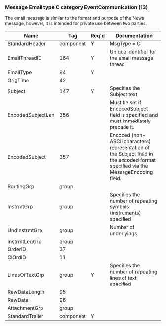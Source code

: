 ### Message Email type C category EventCommunication (13)

The email message is similar to the format and purpose of the News message, however, it is intended for private use between two parties.

| Name              | Tag       | Req'd | Documentation                                                                                                                     |
|-------------------|-----------|----------|-------------------------------------------------------------------------------------------------------------------------------|
| StandardHeader    | component |   Y   | MsgType = C                                                                                                                       |
| EmailThreadID     | 164       |   Y   | Unique identifier for the email message thread                                                                                    |
| EmailType         | 94        |   Y   |                                                                                                                                |
| OrigTime          | 42        |       |                                                                                                                                |
| Subject           | 147       |   Y   | Specifies the Subject text                                                                                                        |
| EncodedSubjectLen | 356       |       | Must be set if EncodedSubject field is specified and must immediately precede it.                                                 |
| EncodedSubject    | 357       |       | Encoded (non-ASCII characters) representation of the Subject field in the encoded format specified via the MessageEncoding field. |
| RoutingGrp        | group     |       |                                                                                                                                |
| InstrmtGrp        | group     |       | Specifies the number of repeating symbols (instruments) specified                                                                 |
| UndInstrmtGrp     | group     |       | Number of underlyings                                                                                                             |
| InstrmtLegGrp     | group     |       |                                                                                                                                |
| OrderID           | 37        |       |                                                                                                                                |
| ClOrdID           | 11        |       |                                                                                                                                |
| LinesOfTextGrp    | group     |   Y   | Specifies the number of repeating lines of text specified                                                                         |
| RawDataLength     | 95        |       |                                                                                                                                |
| RawData           | 96        |       |                                                                                                                                |
| AttachmentGrp     | group     |       |                                                                                                                                |
| StandardTrailer   | component |   Y   |                                                                                                                                |

